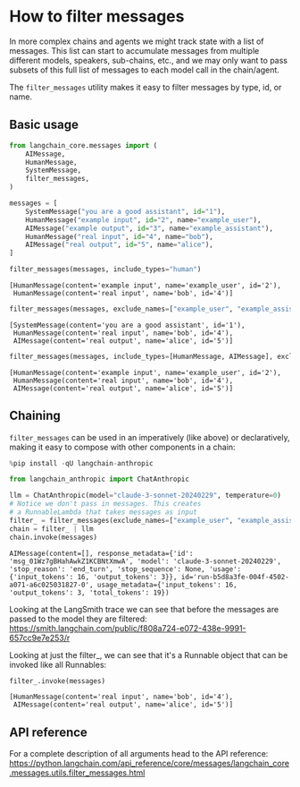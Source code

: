 # How to filter messages

In more complex chains and agents we might track state with a list of messages. This list can start to accumulate messages from multiple different models, speakers, sub-chains, etc., and we may only want to pass subsets of this full list of messages to each model call in the chain/agent.

The `filter_messages` utility makes it easy to filter messages by type, id, or name.

## Basic usage


```python
from langchain_core.messages import (
    AIMessage,
    HumanMessage,
    SystemMessage,
    filter_messages,
)

messages = [
    SystemMessage("you are a good assistant", id="1"),
    HumanMessage("example input", id="2", name="example_user"),
    AIMessage("example output", id="3", name="example_assistant"),
    HumanMessage("real input", id="4", name="bob"),
    AIMessage("real output", id="5", name="alice"),
]

filter_messages(messages, include_types="human")
```




    [HumanMessage(content='example input', name='example_user', id='2'),
     HumanMessage(content='real input', name='bob', id='4')]




```python
filter_messages(messages, exclude_names=["example_user", "example_assistant"])
```




    [SystemMessage(content='you are a good assistant', id='1'),
     HumanMessage(content='real input', name='bob', id='4'),
     AIMessage(content='real output', name='alice', id='5')]




```python
filter_messages(messages, include_types=[HumanMessage, AIMessage], exclude_ids=["3"])
```




    [HumanMessage(content='example input', name='example_user', id='2'),
     HumanMessage(content='real input', name='bob', id='4'),
     AIMessage(content='real output', name='alice', id='5')]



## Chaining

`filter_messages` can be used in an imperatively (like above) or declaratively, making it easy to compose with other components in a chain:


```python
%pip install -qU langchain-anthropic
```


```python
from langchain_anthropic import ChatAnthropic

llm = ChatAnthropic(model="claude-3-sonnet-20240229", temperature=0)
# Notice we don't pass in messages. This creates
# a RunnableLambda that takes messages as input
filter_ = filter_messages(exclude_names=["example_user", "example_assistant"])
chain = filter_ | llm
chain.invoke(messages)
```




    AIMessage(content=[], response_metadata={'id': 'msg_01Wz7gBHahAwkZ1KCBNtXmwA', 'model': 'claude-3-sonnet-20240229', 'stop_reason': 'end_turn', 'stop_sequence': None, 'usage': {'input_tokens': 16, 'output_tokens': 3}}, id='run-b5d8a3fe-004f-4502-a071-a6c025031827-0', usage_metadata={'input_tokens': 16, 'output_tokens': 3, 'total_tokens': 19})



Looking at the LangSmith trace we can see that before the messages are passed to the model they are filtered: https://smith.langchain.com/public/f808a724-e072-438e-9991-657cc9e7e253/r

Looking at just the filter_, we can see that it's a Runnable object that can be invoked like all Runnables:


```python
filter_.invoke(messages)
```




    [HumanMessage(content='real input', name='bob', id='4'),
     AIMessage(content='real output', name='alice', id='5')]



## API reference

For a complete description of all arguments head to the API reference: https://python.langchain.com/api_reference/core/messages/langchain_core.messages.utils.filter_messages.html
